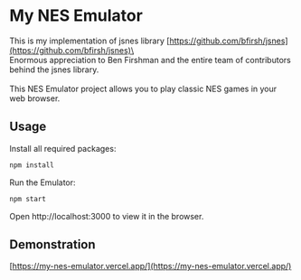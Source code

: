 # My NES Emulator

This is my implementation of jsnes library [https://github.com/bfirsh/jsnes](https://github.com/bfirsh/jsnes)\
\
Enormous appreciation to Ben Firshman and the entire team of contributors behind the jsnes library.\
\
This NES Emulator project allows you to play classic NES games in your web browser.

## Usage

Install all required packages:

```bash
npm install
```

Run the Emulator:

```bash
npm start
```

Open http://localhost:3000 to view it in the browser.

## Demonstration

[https://my-nes-emulator.vercel.app/](https://my-nes-emulator.vercel.app/)
